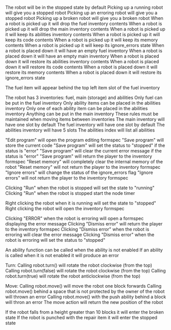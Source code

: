 The robot will be in the stopped state by default
Picking up a running robot will give you a stopped robot
Picking up an erroring robot will give you a stopped robot
Picking up a broken robot will give you a broken robot
When a robot is picked up it will drop the fuel inventory contents
When a robot is picked up it will drop the main inventory contents
When a robot is picked up it will keep its abilities inventory contents
When a robot is picked up it will keep its code contents
When a robot is picked up it will keep its memory contents
When a robot is picked up it will keep its ignore_errors state
When a robot is placed down it will have an empty fuel inventory
When a robot is placed down it will have an empty main inventory
When a robot is placed down it will restore its abilities inventory contents
When a robot is placed down it will restore its code contents
When a robot is placed down it will restore its memory contents
When a robot is placed down it will restore its ignore_errors state

The fuel item will appear behind the top left item slot of the fuel inventory

The robot has 3 inventories: fuel, main (storage) and abilities
Only fuel can be put in the fuel inventory
Only ability items can be placed in the abilities inventory
Only one of each ability item can be placed in the abilities inventory
Anything can be put in the main inventory
These rules must be maintained when moving items between inventories
The main inventory will have one slot by default
The fuel inventory will have one slot by default
The abilities inventory will have 5 slots
The abilities index will list all abilities

"Edit program" will open  the program editing formspec
"Save program" will store the current code
"Save program" will set the status to "stopped" if the status is "error"
"Save program" will clear the current error message if the status is "error"
"Save program" will return the player to the inventory formspec
"Reset memory" will completely clear the internal memory of the robot
"Reset memory" will not return the player to the inventory formspec
"Ignore errors" will change the status of the ignore_errors flag
"Ignore errors" will not return the player to the inventory formspec

Clicking "Run" when the robot is stopped will set the state to "running"
Clicking "Run" when the robot is stopped start the node timer

Right clicking the robot when it is running will set the state to "stopped"
Right clicking the robot will open the inventory formspec

Clicking "ERROR" when the robot is erroring will open a formspec displaying the error message
Clicking "Dismiss error" will return the player to the inventory formspec
Clicking "Dismiss error" when the robot is erroring will clear the error message
Clicking "Dismiss error" when the robot is erroring will set the status to "stopped"

An ability function can be called when the ability is not enabled
If an ability is called when it is not enabled it will produce an error


Turn:
Calling robot.turn() will rotate the robot clockwise (from the top)
Calling robot.turn(false) will rotate the robot clockwise (from the top)
Calling robot.turn(true) will rotate the robot anticlockwise (from the top)

Move:
Calling robot.move() will move the robot one block forwards
Calling robot.move() behind a space that is not protected by the owner of the robot will thrown an error
Calling robot.move() with the push ability behind a block will thron an error
The move action will return the new position of the robot



If the robot falls from a height greater than 10 blocks it will enter the broken state
If the robot is punched with the repair item it will enter the stopped state

